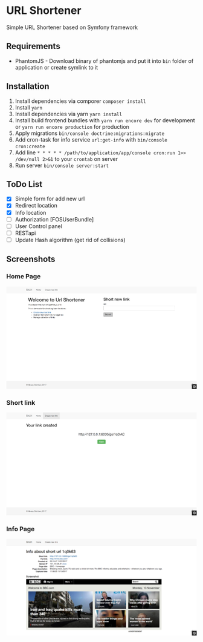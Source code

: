 URL Shortener
=========

Simple URL Shortener based on Symfony framework

## Requirements
* PhantomJS - Download binary of phantomjs and put it into `bin` folder of application or create symlink to it

## Installation
1. Install dependencies via comporer `composer install`
2. Install `yarn`
3. Install dependencies via yarn `yarn install`
4. Install build frontend bundles with `yarn run encore dev` for development or `yarn run encore production` for production
5. Apply migrations `bin/console doctrine:migrations:migrate` 
6. Add cron-task for info service `url:get-info` with `bin/console cron:create`
7. Add line `* * * * * /path/to/application/app/console cron:run 1>> /dev/null 2>&1` to your `crontab` on server
8. Run server `bin/console server:start`

## ToDo List
- [x] Simple form for add new url
- [x] Redirect location
- [x] Info location
- [ ] Authorization [FOSUserBundle]
- [ ] User Control panel
- [ ] RESTapi
- [ ] Update Hash algorithm (get rid of collisions)

## Screenshots
### Home Page
![Home Page](screens/home_page.png)

### Short link
![New Link](screens/generated_link.png)

### Info Page
![Info page](screens/info_page.png)